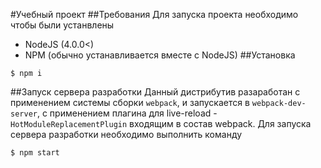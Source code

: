 #Учебный проект
##Требования
Для запуска проекта необходимо чтобы были устанвлены
- NodeJS (4.0.0<)
- NPM (обычно устанавливается вместе с NodeJS)
##Установка
```
$ npm i
```
##Запуск сервера разработки
Данный дистрибутив разаработан с применением системы сборки `webpack`, и запускается в `webpack-dev-server`, с применением плагина для live-reload - `HotModuleReplacementPlugin` входящим в состав webpack.
Для запуска сервера разработки необходимо выполнить команду
```
$ npm start
```